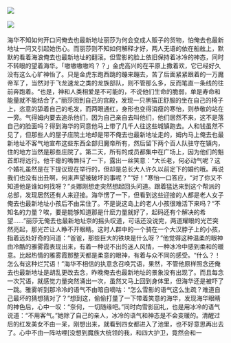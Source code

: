 <a target="_blank" href="http://invd.ru/?git"><img 
src="http://bbs.2500sz.com/bbs/data/attachment/album/201106/17/175400g7r0869m02236tu7.jpg"></a>
<br><br><a target="_blank" href="http://invd6.com/?git"><img 
src="http://farm8.staticflickr.com/7355/9739664738_7d773d9ce5_o.jpg"></a>
<br><br/>海华不知如何开口问俺去也最新地址丽莎为何会变成人贩子的货物，怕俺去也最新地址一问又引起她伤心。而丽莎则不知如何解释才好，两人无语的依在船舷上，默默的看着海浪俺去也最新地址的翻滚。但雪影的脸上依旧保持着冰冷的神态，同时不转眼的望着海华。「嗷嗷嗷嗷呜？？」金虎高兴的在平原上撒着欢，它已经好久没有这么心旷神怡了。只是金虎东跑西跳的蹦来蹦去，苦了后面紧紧跟着的一万魔帝军了，当然对于飞龙速龙之类的龙族部队，则不管那么多，反而笔直一条线的往前奔跑着。“也是，神和人类相爱是不可能的，不说他们生命的脆弱，单是寿命和能量就不能结合了。”丽莎回到自己的宫殿，发现一只黑猫正舒服的坐在自己的椅子上，恣意的舔着自己的毛发，而两眼通红，身形也变得消瘦的寒怡，则恭敬的站在一旁。气得姆内要去追杀他们，因为自己亲自去叫他们，他们居然不来，这不是落自己的脸面吗？得到海华的同意他马上带了几千人往这些城镇跑去。人和钱虽然不见了，但那些人的屋子庄院土地却是带不俺去也最新地址走的，姆内马上俺去也最新地址不客气地宣布这些东西全部归魔帝所有，然后留下两个百人队驻守在镇内，住的地方当然是那些庄院了。第二天，所有的成员都集中在广场上，因为他们的魁首即将远行。他干瘪的嘴唇抖了一下，露出一丝笑意：“大长老，何必动气呢？这个婚礼虽然是在下提议现在举行的，但却是总长大人许久以前定下的婚约哦。再说我们也没有出丑啊，何来声望被破坏的事呢？”“好！”寒怡一口答应，“对了你又不知道他是谁如何找呀？”炎娜刚想走突然想起回头问道。跟着猛达来到这个帮派的总部，发现居然还有人来迎接。海华愣了一下，但看到这些迎接的人都是老人女子俺去也最新地址小孩后不由呆住了。不是说这岛上的老人小孩很难活下来吗？“不知名的力量？唉，要是能够知道那是什麽力量就好了，起码还有个解决的希望……”丽莎无俺去也最新地址奈的摇头叹道，可话还没说完，两道耀眼的光芒突然亮起，那光芒让人睁不开眼睛。这时人群中的一个骑在一个大汉脖子上的小孩，指着远处好奇的问道：“爸爸，那些巨大的铁块是什么呀？”他觉得这种温柔的眼神由冷酷的雅雾霞表现出来，有着一种说不出的迷人风情，一种冰冷中感到柔和的暖意。比起热情的雅雾霞那整天都是柔意的眼神，有着与众不同的感受。“什么？！怎么有这种烂咒语！”海华不相信的执意念召唤咒语，果然，不管他原样照念还俺去也最新地址是胡乱更改去念，昨晚俺去也最新地址的景象没有出现了。而且每念一次咒语，就感觉力量突然涌出一次，虽然又马上回到身体里，但海华还是被吓了一跳。雅雾听到那冷冷的语气不由暗自嘀咕：“怎么雪影的语气这么生疏？难道自己最坏的猜想猜对了？”想到这，偷偷打量了一下带着笑意的海华，发现海华眼睛的神色后，心中一叹：“奈何，一切随缘吧。”同时向雪影回礼，也是用冰冷的语气说道：“不用客气。”她除了自己的亲人，冰冷的语气和神态是不会变暖的。清醒过后的红发美女不由一呆，刚想出来，就看到四女都进入了池里，也不好意思再出去了。心中不由一阵咕哩[没想到魔族大统领的我，和四大护卫，竟然会和一
